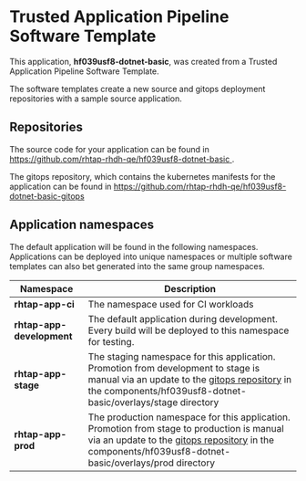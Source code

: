 # Trusted Application Pipeline Software Template

This application, **hf039usf8-dotnet-basic**, was created from a Trusted Application Pipeline Software Template.

The software templates create a new source and gitops deployment repositories with a sample source application. 

## Repositories

The source code for your application can be found in [https://github.com/rhtap-rhdh-qe/hf039usf8-dotnet-basic ](https://github.com/rhtap-rhdh-qe/hf039usf8-dotnet-basic ).
 
The gitops repository, which contains the kubernetes manifests for the application can be found in 
[https://github.com/rhtap-rhdh-qe/hf039usf8-dotnet-basic-gitops ](https://github.com/rhtap-rhdh-qe/hf039usf8-dotnet-basic-gitops ) 

## Application namespaces 

The default application will be found in the following namespaces. Applications can be deployed into unique namespaces or multiple software templates can also bet generated into the same group namespaces.  

|  Namespace   |  Description   |  
| -------- | -------- |
| **rhtap-app-ci** | The namespace used for CI workloads |
| **rhtap-app-development** | The default application during development. Every build will be deployed to this namespace for testing. |
| **rhtap-app-stage** | The staging namespace for this application. Promotion from development to stage is manual via an update to the [gitops repository](https://github.com/rhtap-rhdh-qe/hf039usf8-dotnet-basic-gitops ) in the components/hf039usf8-dotnet-basic/overlays/stage directory |
| **rhtap-app-prod** | The production namespace for this application. Promotion from stage to production is manual via an update to the [gitops repository](https://github.com/rhtap-rhdh-qe/hf039usf8-dotnet-basic-gitops ) in the components/hf039usf8-dotnet-basic/overlays/prod directory |